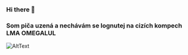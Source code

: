 ### Hi there 👋

### Som piča uzená a nechávám se lognutej na cizích kompech LMA OMEGALUL

![AltText](https://i.imgflip.com/5i8qof.gif)



<!--
**MarciPhan/MarciPhan** is a ✨ _special_ ✨ repository because its `README.md` (this file) appears on your GitHub profile.

Here are some ideas to get you started:

- 🔭 I’m currently working on ...
- 🌱 I’m currently learning ...
- 👯 I’m looking to collaborate on ...
- 🤔 I’m looking for help with ...
- 💬 Ask me about ...
- 📫 How to reach me: ...
- 😄 Pronouns: ...
- ⚡ Fun fact: ...
-->
